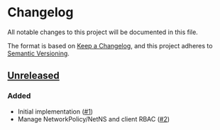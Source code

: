 # Changelog
All notable changes to this project will be documented in this file.

The format is based on [Keep a Changelog](https://keepachangelog.com/en/1.0.0/),
and this project adheres to [Semantic Versioning](https://semver.org/spec/v2.0.0.html).

## [Unreleased]
### Added

- Initial implementation ([#1])
- Manage NetworkPolicy/NetNS and client RBAC ([#2])

[Unreleased]: https://github.com/appuio/component-openshift-prometheus-proxy/compare/feb66d43c1cc1c6e2031db9f04ea11fd7bd346a0...HEAD
[#1]: https://github.com/appuio/component-openshift-prometheus-proxy/pull/1
[#2]: https://github.com/appuio/component-openshift-prometheus-proxy/pull/2
